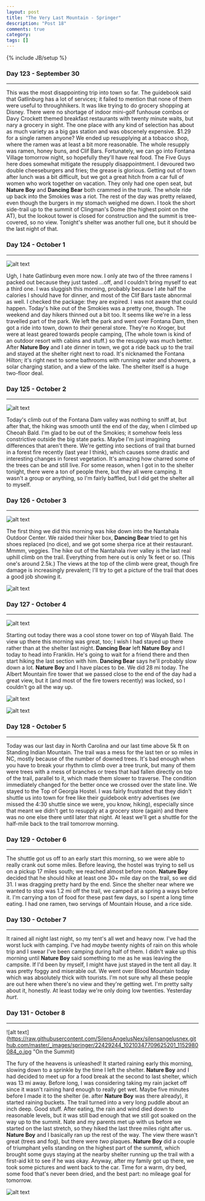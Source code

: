 ```yaml
---
layout: post
title: "The Very Last Mountain - Springer"
description: "Post 18"
comments: true
category:
tags: []
---
```

{% include JB/setup %}

### Day 123 - September 30
---

This was the most disappointing trip into town so far. The guidebook said that Gatlinburg has a lot of services; it failed to mention that none of them were useful to throughhikers. It was like trying to do grocery shopping at Disney. There were no shortage of indoor mini-golf funhouse combos or Davy Crockett themed breakfast restaurants with twenty minute waits, but nary a grocery in sight. The one place with any kind of selection has about as much variety as a big gas station and was obscenely expensive. $1.29 for a single ramen anyone? We ended up resupplying at a tobacco shop, where the ramen was at least a bit more reasonable. The whole resupply was ramen, honey buns, and Clif Bars. Fortunately, we can go into Fontana Village tomorrow night, so hopefully they'll have real food. The Five Guys here does somewhat mitigate the resupply disappointment. I devoured two double cheeseburgers and fries; the grease is glorious. Getting out of town after lunch was a bit difficult, but we got a great hitch from a car full of women who work together on vacation. They only had one open seat, but **Nature Boy** and **Dancing Bear** both crammed in the trunk. The whole ride up back into the Smokies was a riot. The rest of the day was pretty relaxed, even though the burgers in my stomach weighed me down. I took the short side-trail up to the summit of Clingman's Dome (the highest point on the AT), but the lookout tower is closed for construction and the summit is tree-covered, so no view. Tonight's shelter was another full one, but it should be the last night of that.

### Day 124 - October 1
---

![alt text](https://raw.githubusercontent.com/SilensAngelusNex/silensangelusnex.github.com/master/_images/springer/20171001_100410.jpg "Thunderhead Mountain")

Ugh, I hate Gatlinburg even more now. I only ate two of the three ramens I packed out because they just tasted ...off, and I couldn't bring myself to eat a third one. I was sluggish this morning, probably because I ate half the calories I should have for dinner, and most of the Clif Bars taste abnormal as well. I checked the package: they are expired. I was not aware that could happen. Today's hike out of the Smokies was a pretty one, though. The weekend and day hikers thinned out a bit too. It seems like we're in a less travelled part of the park. We left the park and went over Fontana Dam, then got a ride into town, down to *their* general store. They're no Kroger, but were at least geared towards people camping, (The whole town is kind of an outdoor resort with cabins and stuff.) so the resupply was much better. After **Nature Boy** and I ate dinner in town, we got a ride back up to the trail and stayed at the shelter right next to road. It's nicknamed the Fontana Hilton; it's right next to some bathrooms with running water and showers, a solar charging station, and a view of the lake. The shelter itself is a huge two-floor deal.

### Day 125 - October 2
---

![alt text](https://raw.githubusercontent.com/SilensAngelusNex/silensangelusnex.github.com/master/_images/springer/20171002_164924.jpg "On Cheoah Bald")

Today's climb out of the Fontana Dam valley was nothing to sniff at, but after that, the hiking was smooth until the end of the day, when I climbed up Cheoah Bald. I'm glad to be out of the Smokies; it somehow feels less constrictive outside the big state parks. Maybe I'm just imagining differences that aren't there. We're getting into sections of trail that burned in a forest fire recently (last year I think), which causes some drastic and interesting changes in forest vegetation. It's amazing how charred some of the trees can be and still live. For some reason, when I got in to the shelter tonight, there were a ton of people there, but they all were camping. It wasn't a group or anything, so I'm fairly baffled, but I did get the shelter all to myself.

### Day 126 - October 3
---

![alt text](https://raw.githubusercontent.com/SilensAngelusNex/silensangelusnex.github.com/master/_images/springer/20171003_153533.jpg "View from The Jumpoff back towards NOC with Fontana Lake in the distance")

The first thing we did this morning was hike down into the Nantahala Outdoor Center. We raided their hiker box, **Dancing Bear** tried to get his shoes replaced (no dice), and we got some sherpa rice at their restaurant. Mmmm, veggies. The hike out of the Nantahala river valley is the last real uphill climb on the trail. Everything from here out is only 1k feet or so. (This one's around 2.5k.) The views at the top of the climb were great, though fire damage is increasingly prevalent; I'll try to get a picture of the trail that does a good job showing it.

![alt text](https://raw.githubusercontent.com/SilensAngelusNex/silensangelusnex.github.com/master/_images/springer/20171003_134832.jpg "View forward from The Jumpoff")

### Day 127 - October 4
---

![alt text](https://raw.githubusercontent.com/SilensAngelusNex/silensangelusnex.github.com/master/_images/springer/20171004_164832_Pano.jpg "Albert Mountain Panorama")

Starting out today there was a cool stone tower on top of Wayah Bald. The view up there this morning was great, too; I wish I had stayed up there rather than at the shelter last night. **Dancing Bear** left **Nature Boy** and I today to head into Franklin. He's going to wait for a friend there and then start hiking the last section with him. **Dancing Bear** says he'll probably slow down a lot. **Nature Boy** and I have places to be. We did 28 mi today. The Albert Mountain fire tower that we passed close to the end of the day had a great view, but it (and most of the fire towers recently) was locked, so I couldn't go all the way up.

![alt text](https://raw.githubusercontent.com/SilensAngelusNex/silensangelusnex.github.com/master/_images/springer/20171004_182732.jpg "Burned Trail")

![alt text](https://raw.githubusercontent.com/SilensAngelusNex/silensangelusnex.github.com/master/_images/springer/20171004_093648.jpg "View from Wayah Bald")

### Day 128 - October 5
---

Today was our last day in North Carolina and our last time above 5k ft on Standing Indian Mountain. The trail was a mess for the last ten or so miles in NC, mostly because of the number of downed trees. It's bad enough when you have to break your rhythm to climb over a tree trunk, but many of them were trees with a mess of branches or trees that had fallen directly on top of the trail, parallel to it, which made them slower to traverse. The condition immediately changed for the better once we crossed over the state line. We stayed to the Top of Georgia Hostel. I was fairly frustrated that they didn't shuttle us into town for free like their guidebook entry advertises (we missed the 4:30 shuttle since we were, you know, hiking), especially since that meant we didn't get to resupply at a grocery store (again) and there was no one else there until later that night. At least we'll get a shuttle for the half-mile back to the trail tomorrow morning.

### Day 129 - October 6
---

The shuttle got us off to an early start this morning, so we were able to really crank out some miles. Before leaving, the hostel was trying to sell us on a pickup 17 miles south; we reached almost before noon. **Nature Boy** decided that he should hike at least one 30+ mile day on the trail, so we did 31. I was dragging pretty hard by the end. Since the shelter near where we wanted to stop was 1.2 mi off the trail, we camped at a spring a ways before it. I'm carrying a ton of food for these past few days, so I spent a long time eating. I had one ramen, two servings of Mountain House, and a rice side.

### Day 130 - October 7
---

It rained all night last night, so my tent's all wet and heavy now. I've had the worst luck with camping. I've had *maybe* twenty nights of rain on this whole trip and I swear I've been camping during half of them. I didn't wake up this morning until **Nature Boy** said something to me as he was leaving the campsite. If I'd been by myself, I might have just stayed in the tent all day. It was pretty foggy and miserable out. We went over Blood Mountain today which was absolutely thick with tourists. I'm not sure why all these people are out here when there's no view and they're getting wet. I'm pretty salty about it, honestly. At least today we're only doing low twenties. Yesterday *hurt*.

### Day 131 - October 8
---

![alt text](https://raw.githubusercontent.com/SilensAngelusNex/silensangelusnex.github.com/master/_images/springer/22429244_10210347709625201_1152980084_o.jpg "On the Summit)

The fury of the heavens is unleashed! It started raining early this morning, slowing down to a sprinkle by the time I left the shelter. **Nature Boy** and I had decided to meet up for a food break at the second to last shelter, which was 13 mi away. Before long, I was considering taking my rain jacket off since it wasn't raining hard enough to really get wet. Maybe five minutes before I made it to the shelter (ie. after **Nature Boy** was there already), it started raining buckets. The trail turned into a very long puddle about an inch deep. Good stuff. After eating, the rain and wind died down to reasonable levels, but it was still bad enough that we still got soaked on the way up to the summit. Nate and my parents met up with us before we started on the last stretch, so they hiked the last three miles right after us. **Nature Boy** and I basically ran up the rest of the way. The view there wasn't great (trees and fog), but there were *two* plaques. **Nature Boy** did a couple of triumphant yells standing on the highest part of the summit, which brought some guys staying at the nearby shelter running up the trail with a first-aid kit to see if he was okay. Anyway, after my family got up there, we took some pictures and went back to the car. Time for a warm, dry bed, some food that's never been dried, and the best part: no mileage goal for tomorrow.

![alt text](https://raw.githubusercontent.com/SilensAngelusNex/silensangelusnex.github.com/master/_images/springer/22429531_10210347709665202_1674455266_o.jpg "Nature Boy and Roadrunner Summit Pic")

